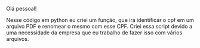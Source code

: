 Olá pessoal!

Nesse código em python eu criei um função, que irá identificar o cpf em um arquivo PDF e renomear o mesmo com esse CPF.
Criei essa script devido a uma necessidade da empresa que eu trabalho de fazer isso com vários arquivos.
